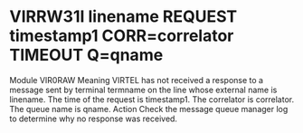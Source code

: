# VIRRW31I linename REQUEST timestamp1 CORR=correlator TIMEOUT Q=qname
Module
    VIR0RAW
Meaning
    VIRTEL has not received a response to a message sent by terminal termname on the line whose external name is linename. The time of the request is timestamp1. The correlator is correlator. The queue name is qname.
Action
    Check the message queue manager log to determine why no response was received.
